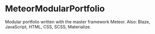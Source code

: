 # MeteorModularPortfolio
Modular portfolio written with the master framework Meteor. Also: Blaze, JavaScript, HTML, CSS, SCSS, Materialize.
